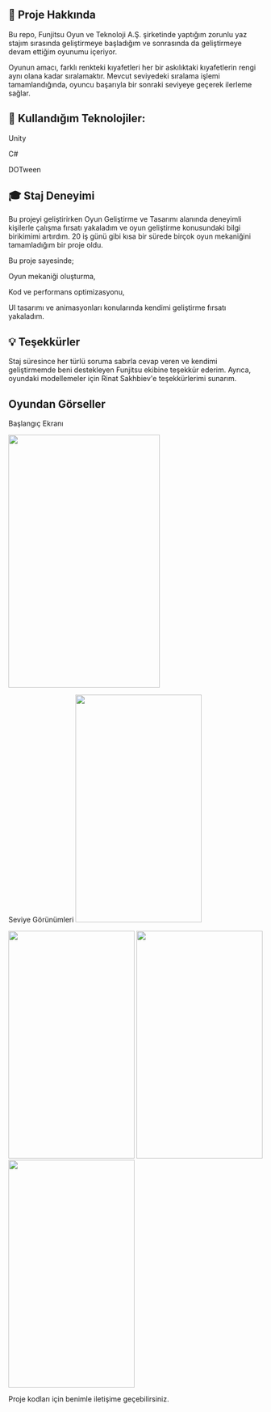 ## 📌 Proje Hakkında

Bu repo, Funjitsu Oyun ve Teknoloji A.Ş. şirketinde yaptığım zorunlu yaz stajım sırasında geliştirmeye başladığım ve sonrasında da geliştirmeye devam ettiğim oyunumu içeriyor.

Oyunun amacı, farklı renkteki kıyafetleri her bir askılıktaki kıyafetlerin rengi aynı olana kadar sıralamaktır. Mevcut seviyedeki sıralama işlemi tamamlandığında, oyuncu başarıyla bir sonraki seviyeye geçerek ilerleme sağlar.

## 🚀 Kullandığım Teknolojiler:

Unity

C#

DOTween

## 🎓 Staj Deneyimi

Bu projeyi geliştirirken Oyun Geliştirme ve Tasarımı alanında deneyimli kişilerle çalışma fırsatı yakaladım ve oyun geliştirme konusundaki bilgi birikimimi artırdım. 20 iş günü gibi kısa bir sürede birçok oyun mekaniğini tamamladığım bir proje oldu.

Bu proje sayesinde;

Oyun mekaniği oluşturma,

Kod ve performans optimizasyonu,

UI tasarımı ve animasyonları konularında kendimi geliştirme fırsatı yakaladım.

## 💡 Teşekkürler

Staj süresince her türlü soruma sabırla cevap veren ve kendimi geliştirmemde beni destekleyen Funjitsu ekibine teşekkür ederim. Ayrıca, oyundaki modellemeler için Rinat Sakhbiev'e teşekkürlerimi sunarım. 

## Oyundan Görseller

Başlangıç Ekranı

<img src= "https://github.com/siraytarim/Colorful-Clothes-Sort/blob/main/Görseller/StartScene.png" width=300 height=500>

Seviye Görünümleri 
<img src= "https://github.com/siraytarim/Colorful-Clothes-Sort/blob/main/Görseller/Levels1.png" width=250 height=450>

<img src= "https://github.com/siraytarim/Colorful-Clothes-Sort/blob/main/Görseller/Levels2.png" width=250 height=450>

<img src= "https://github.com/siraytarim/Colorful-Clothes-Sort/blob/main/Görseller/Levels3.png" width=250 height=450>

<img src= "https://github.com/siraytarim/Colorful-Clothes-Sort/blob/main/Görseller/Levels4.png" width=250 height=450>




Proje kodları için benimle iletişime geçebilirsiniz.

